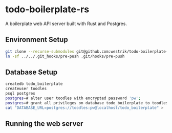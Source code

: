 # todo-boilerplate-rs

A boilerplate web API server built with Rust and Postgres.

## Environment Setup

```sh
git clone --recurse-submodules git@github.com:westrik/todo-boilerplate-rs.git
ln -sf ../../.git_hooks/pre-push .git/hooks/pre-push
```

## Database Setup

```sh
createdb todo_boilerplate
createuser toodles
psql postgres
postgres=# alter user toodles with encrypted password 'pw';
postgres=# grant all privileges on database todo_boilerplate to toodles;
cat "DATABASE_URL=postgres://toodles:pw@localhost/todo_boilerplate" > .env
```

## Running the web server

